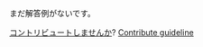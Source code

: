 
まだ解答例がないです。

[コントリビュートしませんか](https://github.com/BFEdev/BFE.dev-solutions/blob/main/question/design-system_ja.md)?  [Contribute guideline](https://github.com/BFEdev/BFE.dev-solutions#how-to-contribute)
